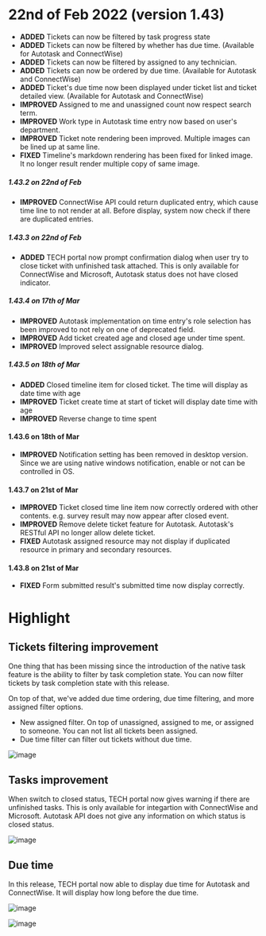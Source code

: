# 22nd of Feb 2022 (version 1.43)

- **ADDED** Tickets can now be filtered by task progress state
- **ADDED** Tickets can now be filtered by whether has due time. (Available for Autotask and ConnectWise)
- **ADDED** Tickets can now be filtered by assigned to any technician. 
- **ADDED** Tickets can now be ordered by due time. (Available for Autotask and ConnectWise)
- **ADDED** Ticket's due time now been displayed under ticket list and ticket detailed view. (Available for Autotask and ConnectWise)
- **IMPROVED** Assigned to me and unassigned count now respect search term.
- **IMPROVED** Work type in Autotask time entry now based on user's department.
- **IMPROVED** Ticket note rendering been improved. Multiple images can be lined up at same line.
- **FIXED** Timeline's markdown rendering has been fixed for linked image. It no longer result render multiple copy of same image.

##### 1.43.2 on 22nd of Feb
- **IMPROVED** ConnectWise API could return duplicated entry, which cause time line to not render at all. Before display, system now check if there are duplicated entries.

##### 1.43.3 on 22nd of Feb
- **ADDED** TECH portal now prompt confirmation dialog when user try to close ticket with unfinished task attached. This is only available for ConnectWise and Microsoft,  Autotask status does not have closed indicator.

##### 1.43.4 on 17th of Mar
- **IMPROVED** Autotask implementation on time entry's role selection has been improved to not rely on one of deprecated field.
- **IMPROVED** Add ticket created age and closed age under time spent. 
- **IMPROVED** Improved select assignable resource dialog.

##### 1.43.5 on 18th of Mar
- **ADDED** Closed timeline item for closed ticket. The time will display as date time with age
- **IMPROVED** Ticket create time at start of ticket will display date time with age
- **IMPROVED** Reverse change to time spent

#### 1.43.6 on 18th of Mar
- **IMPROVED** Notification setting has been removed in desktop version. Since we are using native windows notification, enable or not can be controlled in OS.

#### 1.43.7 on 21st of Mar
- **IMPROVED** Ticket closed time line item now correctly ordered with other contents. e.g. survey result may now appear after closed event.
- **IMPROVED** Remove delete ticket feature for Autotask. Autotask's RESTful API no longer allow delete ticket.
- **FIXED** Autotask assigned resource may not display if duplicated resource in primary and secondary resources.

#### 1.43.8 on 21st of Mar
- **FIXED** Form submitted result's submitted time now display correctly.

# Highlight

## Tickets filtering improvement

One thing that has been missing since the introduction of the native task feature is the ability to filter by task completion state. You can now filter tickets by task completion state with this release.

On top of that, we've added due time ordering, due time filtering, and more assigned filter options. 

* New assigned filter. On top of unassigned, assigned to me, or assigned to someone. You can not list all tickets been assigned.
* Due time filter can filter out tickets without due time.

![image](https://user-images.githubusercontent.com/1712143/155065650-f0da5e2f-9fb4-4b82-ad35-612c4e5e9959.png)

## Tasks improvement

When switch to closed status, TECH portal now gives warning if there are unfinished tasks. This is only available for integartion with ConnectWise and Microsoft. Autotask API does not give any information on which status is closed status.

![image](https://user-images.githubusercontent.com/1712143/155066973-00800f12-6442-4731-937c-1df2a970f302.png)

## Due time

In this release, TECH portal now able to display due time for Autotask and ConnectWise. It will display how long before the due time.

![image](https://user-images.githubusercontent.com/1712143/155067512-3902a1c7-0bd3-4e2e-9681-0ff39816d827.png)

![image](https://user-images.githubusercontent.com/1712143/155067536-4f24e228-dd5a-44a4-8e1e-09b60a929ebe.png)

